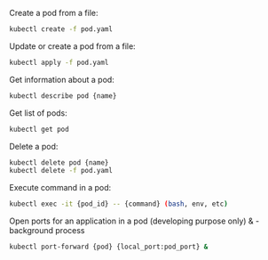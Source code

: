 Create a pod from a file:
```bash
kubectl create -f pod.yaml
```

Update or create a pod from a file:
```bash
kubectl apply -f pod.yaml
```

Get information about a pod:
```bash
kubectl describe pod {name}
```

Get list of pods:
```bash
kubectl get pod
```

Delete a pod:
```bash
kubectl delete pod {name}
kubectl delete -f pod.yaml
```

Execute command in a pod:
```bash
kubectl exec -it {pod_id} -- {command} (bash, env, etc)
```

Open ports for an application in a pod (developing purpose only)
& - background process
```bash
kubectl port-forward {pod} {local_port:pod_port} &
```

